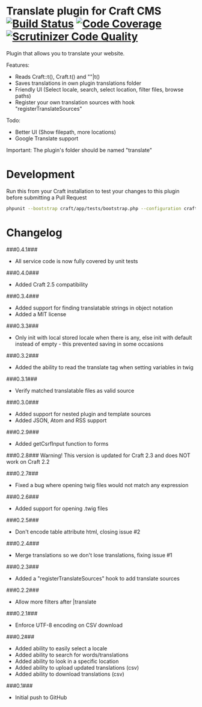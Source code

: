 Translate plugin for Craft CMS [![Build Status](https://travis-ci.org/boboldehampsink/translate.svg?branch=master)](https://travis-ci.org/boboldehampsink/translate) [![Code Coverage](https://scrutinizer-ci.com/g/boboldehampsink/translate/badges/coverage.png?b=develop)](https://scrutinizer-ci.com/g/boboldehampsink/translate/?branch=develop) [![Scrutinizer Code Quality](https://scrutinizer-ci.com/g/boboldehampsink/translate/badges/quality-score.png?b=develop)](https://scrutinizer-ci.com/g/boboldehampsink/translate/?branch=develop)
=================

Plugin that allows you to translate your website.

Features:
- Reads Craft::t(), Craft.t() and ""|t()
- Saves translations in own plugin translations folder
- Friendly UI (Select locale, search, select location, filter files, browse paths)
- Register your own translation sources with hook "registerTranslateSources"

Todo:
- Better UI (Show filepath, more locations)
- Google Translate support

Important:
The plugin's folder should be named "translate"

Development
=================
Run this from your Craft installation to test your changes to this plugin before submitting a Pull Request
```bash
phpunit --bootstrap craft/app/tests/bootstrap.php --configuration craft/plugins/translate/phpunit.xml.dist --coverage-text craft/plugins/translate/tests
```

Changelog
=================
###0.4.1###
- All service code is now fully covered by unit tests

###0.4.0###
- Added Craft 2.5 compatibility

###0.3.4###
- Added support for finding translatable strings in object notation
- Added a MIT license

###0.3.3###
- Only init with local stored locale when there is any, else init with default instead of empty - this prevented saving in some occasions

###0.3.2###
- Added the ability to read the translate tag when setting variables in twig

###0.3.1###
- Verify matched translatable files as valid source

###0.3.0###
- Added support for nested plugin and template sources
- Added JSON, Atom and RSS support

###0.2.9###
- Added getCsrfInput function to forms

###0.2.8###
Warning! This version is updated for Craft 2.3 and does NOT work on Craft 2.2

###0.2.7###
- Fixed a bug where opening twig files would not match any expression

###0.2.6###
- Added support for opening .twig files

###0.2.5###
- Don't encode table attribute html, closing issue #2

###0.2.4###
- Merge translations so we don't lose translations, fixing issue #1

###0.2.3###
- Added a "registerTranslateSources" hook to add translate sources

###0.2.2###
- Allow more filters after |translate

###0.2.1###
- Enforce UTF-8 encoding on CSV download

###0.2###
- Added ability to easily select a locale
- Added ability to search for words/translations
- Added ability to look in a specific location
- Added ability to upload updated translations (csv)
- Added ability to download translations (csv)

###0.1###
- Initial push to GitHub
